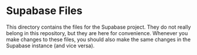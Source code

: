# Supabase Files

This directory contains the files for the Supabase project. They do not really belong in this repository, but they are here for convenience. Whenever you make changes to these files, you should also make the same changes in the Supabase instance (and vice versa).
